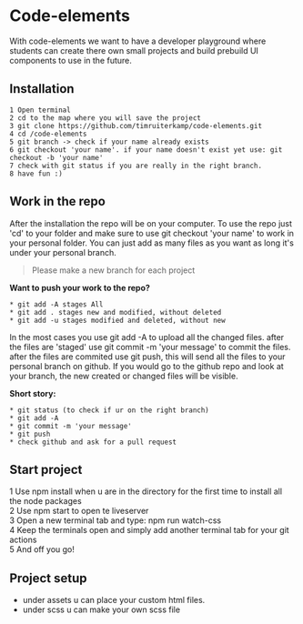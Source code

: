 # Code-elements
With code-elements we want to have a developer playground where students can create there own small projects and build prebuild UI components to use in the future.

## Installation
```
1 Open terminal  
2 cd to the map where you will save the project 
3 git clone https://github.com/timruiterkamp/code-elements.git  
4 cd /code-elements
5 git branch -> check if your name already exists  
6 git checkout 'your name'. if your name doesn't exist yet use: git checkout -b 'your name'  
7 check with git status if you are really in the right branch.
8 have fun :)    
```

## Work in the repo
After the installation the repo will be on your computer. To use the repo just 'cd' to your folder and make sure to use git checkout 'your name' to work in your personal folder. You can just add as many files as you want as long it's under your personal branch.

> Please make a new branch for each project 

**Want to push your work to the repo?**
```
* git add -A stages All
* git add . stages new and modified, without deleted
* git add -u stages modified and deleted, without new
```
In the most cases you use git add -A to upload all the changed files.
after the files are 'staged' use git commit -m 'your message' to commit the files. 
after the files are commited use git push, this will send all the files to your personal branch on github. If you would go to the github repo and look at your branch, the new created or changed files will be visible.

**Short story:**
```
* git status (to check if ur on the right branch)
* git add -A
* git commit -m 'your message'
* git push
* check github and ask for a pull request
```

## Start project
1 Use npm install when u are in the directory for the first time to install all the node packages  
2 Use npm start to open te liveserver  
3 Open a new terminal tab and type: npm run watch-css  
4 Keep the terminals open and simply add another terminal tab for your git actions  
5 And off you go!  

## Project setup
* under assets u can place your custom html files.
* under scss u can make your own scss file
